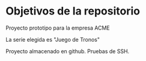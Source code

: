 # Objetivos de la repositorio

Proyecto prototipo para la empresa ACME

La serie elegida es "Juego de Tronos"

Proyecto almacenado en github. Pruebas de SSH.


